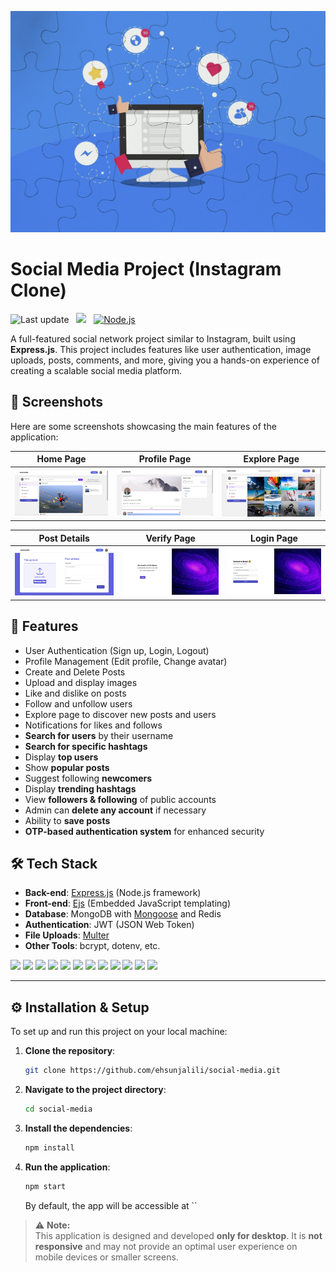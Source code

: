 ![](https://github.com/ehsunjalili/social-media/blob/main/public/images/banner.jpg)

#  Social Media Project (Instagram Clone)
![Last update](https://img.shields.io/github/last-commit/ehsunjalili/social-media?label=Last%20update&color=blue)   &nbsp;  ![](https://img.shields.io/badge/npm%20package-10.2.3-red)   &nbsp; [![Node.js](https://img.shields.io/badge/license-MIT-238636)](https://github.com/ehsunjalili/social-media)


A full-featured social network project similar to Instagram, built using **Express.js**. This project includes features like user authentication, image uploads, posts, comments, and more, giving you a hands-on experience of creating a scalable social media platform.


## 📸 Screenshots

Here are some screenshots showcasing the main features of the application:

| Home Page | Profile Page | Explore Page |
|:---------:|:------------:|:------------:|
| ![Home Page](https://github.com/ehsunjalili/social-media/blob/main/public/images/screenshots/home.png) | ![Profile Page](https://github.com/ehsunjalili/social-media/blob/main/public/images/screenshots/profile.png) | ![Explore Page](https://github.com/ehsunjalili/social-media/blob/main/public/images/screenshots/explore.png) |

| Post Details | Verify Page | Login Page |
|:------------:|:-------------:|:----------------:|
| ![Post Details](https://github.com/ehsunjalili/social-media/blob/main/public/images/screenshots/post.png) | ![Verify Page](https://github.com/ehsunjalili/social-media/blob/main/public/images/screenshots/verify.png) | ![Login Page](https://github.com/ehsunjalili/social-media/blob/main/public/images/screenshots/login.png) |




## 🚀 Features
- User Authentication (Sign up, Login, Logout)
- Profile Management (Edit profile, Change avatar)
- Create and Delete Posts
- Upload and display images
- Like and dislike on posts
- Follow and unfollow users
- Explore page to discover new posts and users
- Notifications for likes and follows
- **Search for users** by their username
- **Search for specific hashtags**
- Display **top users**
- Show **popular posts**
- Suggest following **newcomers**
- Display **trending hashtags**
- View **followers & following** of public accounts
- Admin can **delete any account** if necessary
- Ability to **save posts**
- **OTP-based authentication system** for enhanced security





## 🛠️ Tech Stack
- **Back-end**: [Express.js](https://expressjs.com/) (Node.js framework)
-  **Front-end**: [Ejs](https://ejs.co/) (Embedded JavaScript templating)
- **Database**: MongoDB with [Mongoose](https://mongoosejs.com/) and Redis
- **Authentication**: JWT (JSON Web Token)
- **File Uploads**: [Multer](https://www.npmjs.com/package/multer)
- **Other Tools**: bcrypt, dotenv, etc.

[![](https://img.shields.io/badge/node-008000)](https://nodejs.org/en) [![](https://img.shields.io/badge/express-black)](https://expressjs.com/)  [![](https://img.shields.io/badge/mongo-00684a)](https://www.mongodb.com/) [![](https://img.shields.io/badge/redis-red)](https://redis.io/) [![](https://img.shields.io/badge/jsonwebtoken-white)](https://jwt.io/)  [![](https://img.shields.io/badge/mongoose-800)](https://mongoosejs.com/)  [![](https://img.shields.io/badge/uuid-8956ff)](https://www.npmjs.com/package/uuid)   [![](https://img.shields.io/badge/bcrypt-gray)](https://www.npmjs.com/package/uuid)  [![](https://img.shields.io/badge/multer-blue)](https://www.npmjs.com/package/multer)     [![](https://img.shields.io/badge/yup-66d9ef)](https://www.npmjs.com/package/yup)   [![](https://img.shields.io/badge/ejs-90a93a)](https://ejs.co/)     [![](https://img.shields.io/badge/javascript-yellow)](https://developer.mozilla.org/en-US/docs/Web/JavaScript) 
 








---

## ⚙️ Installation & Setup

To set up and run this project on your local machine:

1. **Clone the repository**:

    ```bash
    git clone https://github.com/ehsunjalili/social-media.git
    ```

2. **Navigate to the project directory**:

    ```bash
    cd social-media
    ```

3. **Install the dependencies**:

    ```bash
    npm install
    ```

4. **Run the application**:

    ```bash
    npm start
    ```

   By default, the app will be accessible at ``


 > ⚠️ **Note:**  
> This application is designed and developed **only for desktop**. It is **not responsive** and may not provide an optimal user experience on mobile devices or smaller screens.

